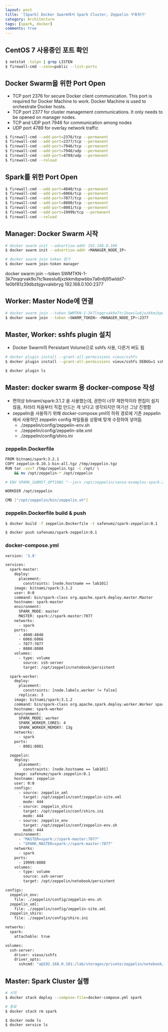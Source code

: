 ```yaml
---
layout: post
title: '[Spark] Docker Swarm에서 Spark Cluster, Zeppelin 구축하기'
category: Architecture
tags: [spark, docker]
comments: true
---
```


## CentOS 7 사용중인 포트 확인

```sh
$ netstat -tulpn | grep LISTEN
$ firewall-cmd --zone=public --list-ports
```

## Docker Swarm을 위한 Port Open
- TCP port 2376 for secure Docker client communication. This port is required for Docker Machine to work. Docker Machine is used to orchestrate Docker hosts.
- TCP port 2377 for cluster management communications. It only needs to be opened on manager nodes.
- TCP and UDP port 7946 for communication among nodes
- UDP port 4789 for overlay network traffic

```sh
$ firewall-cmd --add-port=2376/tcp --permanent
$ firewall-cmd --add-port=2377/tcp --permanent
$ firewall-cmd --add-port=7946/tcp --permanent
$ firewall-cmd --add-port=7946/udp --permanent
$ firewall-cmd --add-port=4789/udp --permanent
$ firewall-cmd --reload
```

## Spark를 위한 Port Open

```sh
$ firewall-cmd --add-port=4040/tcp --permanent
$ firewall-cmd --add-port=6066/tcp --permanent
$ firewall-cmd --add-port=7077/tcp --permanent
$ firewall-cmd --add-port=8080/tcp --permanent
$ firewall-cmd --add-port=8081/tcp --permanent
$ firewall-cmd --add-port=19999/tcp --permanent
$ firewall-cmd --reload
```

## Manager: Docker Swarm 시작

```sh
# docker swarm init --advertise-addr 192.168.0.100
$ docker swarm init --advertise-addr <MANAGER_NODE_IP>

# docker swarm join token 얻기
$ docker swarm join-token manager
```
docker swarm join --token SWMTKN-1-3k7lnqqrvak9o7tc1keeslu6jxzkkmibpwbbx7a6n6j95wldd7-1e0bf81z39dbzbjgvvalebryg 192.168.0.100:2377

## Worker: Master Node에 연결

```sh
# docker swarm join --token SWMTKN-1-3k7lnqqrvak9o7tc1keeslu6jxzkkmibpwbbx7a6n6j95wldd7-1e0bf81z39dbzbjgvvalebryg 192.168.0.100:2377
$ docker swarm join --token <SWARM_TOKEN> <MANAGER_NODE_IP>:2377
```

## Master, Worker: sshfs plugin 설치
- Docker Swarm의 Persistant Volume으로 sshfs 사용, 다른거 써도 됨

```sh
# docker plugin install --grant-all-permissions vieux/sshfs
$ docker plugin install --grant-all-permissions vieux/sshfs DEBUG=1 sshkey.source=/home/a/.ssh/

$ docker plugin ls
```

## Master: docker swarm 용 docker-compose 작성
- 편의상 bitnami/spark:3.1.2 을 사용했는데, 권한이 너무 제한적이라 편집이 쉽지 않음, 차라리 처음부터 직접 만드는 게 낫다고 생각되지만 여기선 그냥 진행함
- zeppelin을 사용하기 위해 docker-compose.yml의 하위 경로에 기존 zeppelin에서 사용하던 zeppelin config 파일들을 상황에 맞게 수정하여 넣어둠
    - ./zeppelin/config/zeppelin-env.sh
    - ./zeppelin/config/zeppelin-site.xml
    - ./zeppelin/config/shiro.ini
    
### zeppelin.Dockerfile

```sh
FROM bitnami/spark:3.2.1
COPY zeppelin-0.10.1-bin-all.tgz /tmp/zeppelin.tgz
RUN tar -xzvf /tmp/zeppelin.tgz -C /opt/ \
    && mv /opt/zeppelin-* /opt/zeppelin

# ENV SPARK_SUBMIT_OPTIONS "--jars /opt/zeppelin/sansa-examples-spark-2016-12.jar"

WORKDIR /opt/zeppelin

CMD ["/opt/zeppelin/bin/zeppelin.sh"]
```

### zeppelin.Dockerfile build & push

```sh
$ docker build -f zeppelin.Dockerfile -t safenumz/spark-zeppelin:0.1

$ docker push safenumz/spark-zeppelin:0.1
```

### docker-compose.yml

```sh
version: '3.8'

services:
  spark-master:
    deploy:
      placement:
        constraints: [node.hostname == lab101]
    image: bitnami/spark:3.1.2
    user: 0:0
    command: bin/spark-class org.apache.spark.deploy.master.Master
    hostname: spark-master
    environment:
      SPARK_MODE: master
      MASTER: spark://spark-master:7077
    networks:
      - spark
    ports:
      - 4040:4040
      - 6066:6066
      - 7077:7077
      - 8080:8080
    volumes:
      - type: volume
        source: ssh-server
        target: /opt/zeppelin/notebook/persistent

  spark-worker:
    deploy:
      placement:
        constraints: [node.labels.worker != false]
      replicas: 3
    image: bitnami/spark:3.1.2
    command: bin/spark-class org.apache.spark.deploy.worker.Worker spark://spark-master:7077
    hostname: spark-worker
    environment:
      SPARK_MODE: worker
      SPARK_WORKER_CORES: 4
      SPARK_WORKER_MEMORY: 13g
    networks:
      - spark
    ports:
      - 8081:8081

  zeppelin:
    deploy:
      placement:
        constraints: [node.hostname == lab101]
    image: safenumz/spark-zeppelin:0.1
    hostname: zeppelin
    user: 0:0
    configs:
      - source: zeppelin_xml
        target: /opt/zeppelin/conf/zeppelin-site.xml
        mode: 444
      - source: zeppelin_shiro
        target: /opt/zeppelin/conf/shiro.ini
        mode: 444
      - source: zeppelin_env
        target: /opt/zeppelin/conf/zeppelin-env.sh
        mode: 444
    environment:
      - "MASTER=spark://spark-master:7077"
      - "SPARK_MASTER=spark://spark-master:7077"
    networks:
      - spark
    ports:
      - 19999:8888
    volumes:
      - type: volume
        source: ssh-server
        target: /opt/zeppelin/notebook/persistent

configs:
  zeppelin_env:
    file: ./zeppelin/config/zeppelin-env.sh
  zeppelin_xml:
    file: ./zeppelin/config/zeppelin-site.xml
  zeppelin_shiro:
    file: ./zeppelin/config/shiro.ini

networks:
  spark:
    attachable: true

volumes:
  ssh-server:
    driver: vieux/sshfs
    driver_opts:
      sshcmd: "a@192.168.0.101:/lab/storages/private/zeppelin/notebook/persistent"
```

## Master: Spark Cluster 실행

```sh
# 시작
$ docker stack deploy --compose-file=docker-compose.yml spark

# 종료
$ docker stack rm spark
```

```sh
$ docker node ls
$ docker service ls
```



